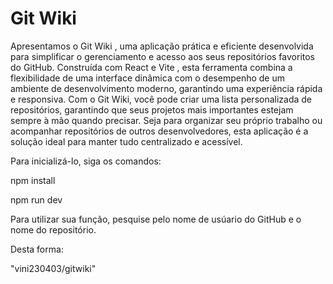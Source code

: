 # Git Wiki

Apresentamos o Git Wiki , uma aplicação prática e eficiente desenvolvida para simplificar o gerenciamento e acesso aos seus repositórios favoritos do GitHub. Construída com React e Vite , esta ferramenta combina a flexibilidade de uma interface dinâmica com o desempenho de um ambiente de desenvolvimento moderno, garantindo uma experiência rápida e responsiva.
Com o Git Wiki, você pode criar uma lista personalizada de repositórios, garantindo que seus projetos mais importantes estejam sempre à mão quando precisar. Seja para organizar seu próprio trabalho ou acompanhar repositórios de outros desenvolvedores, esta aplicação é a solução ideal para manter tudo centralizado e acessível.

Para inicializá-lo, siga os comandos:

npm install

npm run dev

Para utilizar sua função, pesquise pelo nome de usúario do GitHub e o nome do repositório.

Desta forma:

"vini230403/gitwiki"
